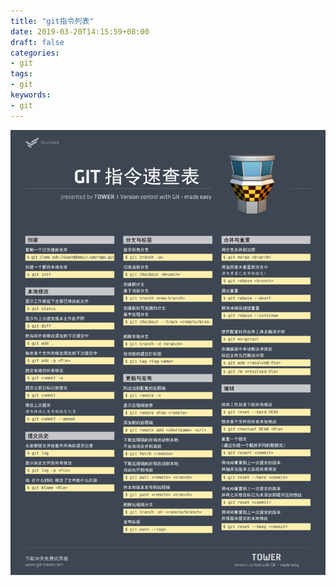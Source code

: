```yaml
---
title: "git指令列表"
date: 2019-03-20T14:15:59+08:00
draft: false
categories:
- git
tags:
- git
keywords:
- git
---
```


<img src=/post/git/git指令列表.png/>